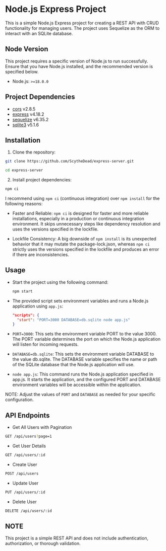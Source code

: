 # Node.js Express Project

This is a simple Node.js Express project for creating a REST API with CRUD functionality for managing users. The project uses Sequelize as the ORM to interact with an SQLite database.

## Node Version

This project requires a specific version of Node.js to run successfully. Ensure that you have Node.js installed, and the recommended version is specified below.

- Node.js: `>=18.0.0`

## Project Dependencies

- [cors](https://www.npmjs.com/package/cors) v2.8.5
- [express](https://www.npmjs.com/package/express) v4.18.2
- [sequelize](https://www.npmjs.com/package/sequelize) v6.35.2
- [sqlite3](https://www.npmjs.com/package/sqlite3) v5.1.6

## Installation

1. Clone the repository:

  ```bash
  git clone https://github.com/ScytheDead/express-server.git

  cd express-server
  ```

2. Install project dependencies:
  ```bash
  npm ci
  ```

I recommend using `npm ci` (continuous integration) over `npm install` for the following reasons:

  - Faster and Reliable: `npm ci` is designed for faster and more reliable installations, especially in a production or continuous integration environment. It skips unnecessary steps like dependency resolution and uses the versions specified in the lockfile.

  - Lockfile Consistency: A big downside of `npm install` is its unexpected behavior that it may mutate the package-lock.json, whereas `npm ci` strictly uses the versions specified in the lockfile and produces an error if there are inconsistencies.

## Usage
- Start the project using the following command:
  ```bash
  npm start
  ```
- The provided script sets environment variables and runs a Node.js application using `app.js`:

  ```json
  "scripts": {
    "start": "PORT=3000 DATABASE=db.sqlite node app.js"
  }
  ```

- `PORT=3000`: This sets the environment variable PORT to the value 3000. The PORT variable determines the port on which the Node.js application will listen for incoming requests.
- `DATABASE=db.sqlite`: This sets the environment variable DATABASE to the value db.sqlite. The DATABASE variable specifies the name or path of the SQLite database that the Node.js application will use.
- `node app.js`: This command runs the Node.js application specified in app.js. It starts the application, and the configured PORT and DATABASE environment variables will be accessible within the application.

NOTE: Adjust the values of `PORT` and `DATABASE` as needed for your specific configuration.

## API Endpoints
- Get All Users with Pagination

```bash
GET /api/users?page=1
```

- Get User Details

```bash
GET /api/users/:id
```

- Create User

```bash
POST /api/users
```

- Update User

```bash
PUT /api/users/:id
```

- Delete User

```bash
DELETE /api/users/:id
```

## NOTE
This project is a simple REST API and does not include authentication, authorization, or thorough validation.
